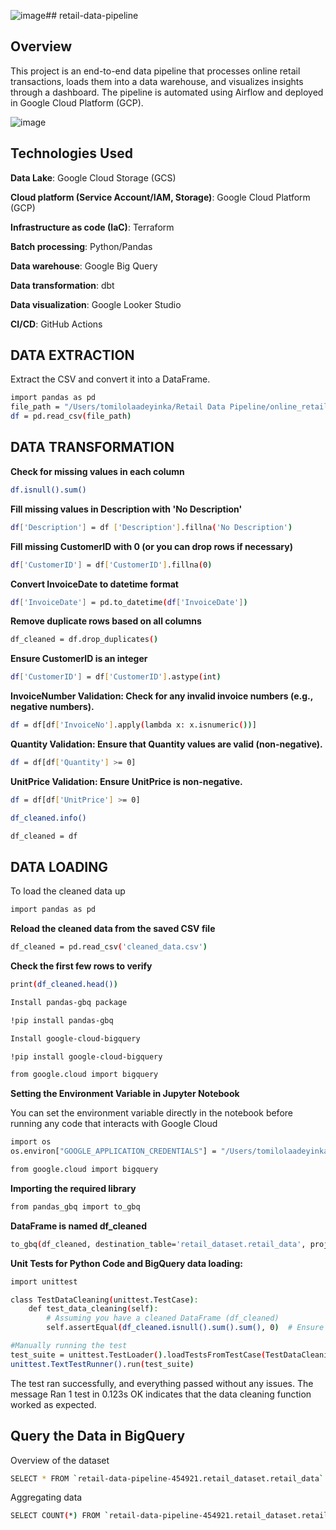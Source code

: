 ![image](https://github.com/user-attachments/assets/28bd931d-02f7-4dad-9f32-7c5f7e77082c)## retail-data-pipeline

## Overview

This project is an end-to-end data pipeline that processes online retail transactions, loads them into a data warehouse, and visualizes insights through a dashboard. The pipeline is automated using Airflow and deployed in Google Cloud Platform (GCP).

![image](https://github.com/user-attachments/assets/4320267b-4642-488a-9e3b-2de8fe3ad389)


## Technologies Used

**Data Lake**: Google Cloud Storage (GCS)

**Cloud platform (Service Account/IAM, Storage)**: Google Cloud Platform (GCP)

**Infrastructure as code (IaC)**: Terraform

**Batch processing**: Python/Pandas

**Data warehouse**: Google Big Query

**Data transformation**: dbt

**Data visualization**: Google Looker Studio

**CI/CD**: GitHub Actions


## DATA EXTRACTION

Extract the CSV and convert it into a DataFrame.

```bash
import pandas as pd
file_path = "/Users/tomilolaadeyinka/Retail Data Pipeline/online_retail.csv"
df = pd.read_csv(file_path)
```

## DATA TRANSFORMATION

**Check for missing values in each column**

```bash 
df.isnull().sum()
```

**Fill missing values in Description with 'No Description'**

```bash
df['Description'] = df ['Description'].fillna('No Description')
```

**Fill missing CustomerID with 0 (or you can drop rows if necessary)**

```bash
df['CustomerID'] = df['CustomerID'].fillna(0)
```

**Convert InvoiceDate to datetime format**

```bash
df['InvoiceDate'] = pd.to_datetime(df['InvoiceDate'])
```

**Remove duplicate rows based on all columns**

```bash
df_cleaned = df.drop_duplicates()
```

**Ensure CustomerID is an integer**

```bash
df['CustomerID'] = df['CustomerID'].astype(int)
```

**InvoiceNumber Validation: Check for any invalid invoice numbers (e.g., negative numbers).**

```bash
df = df[df['InvoiceNo'].apply(lambda x: x.isnumeric())]
```

**Quantity Validation: Ensure that Quantity values are valid (non-negative).**

```bash
df = df[df['Quantity'] >= 0]
```

**UnitPrice Validation: Ensure UnitPrice is non-negative.**

```bash
df = df[df['UnitPrice'] >= 0]
```
```bash
df_cleaned.info()
```
```bash
df_cleaned = df
```

## DATA LOADING

To load the cleaned data up 

```bash
import pandas as pd
```

**Reload the cleaned data from the saved CSV file**

```bash
df_cleaned = pd.read_csv('cleaned_data.csv')
```

**Check the first few rows to verify**

```bash
print(df_cleaned.head())
```
```bash
Install pandas-gbq package
```
```bash
!pip install pandas-gbq
```
```bash
Install google-cloud-bigquery
```
```bash
!pip install google-cloud-bigquery
```
```bash
from google.cloud import bigquery
```

**Setting the Environment Variable in Jupyter Notebook**

You can set the environment variable directly in the notebook before running any code that interacts with Google Cloud

```bash
import os
os.environ["GOOGLE_APPLICATION_CREDENTIALS"] = "/Users/tomilolaadeyinka/Downloads/retail-data-pipeline-454921-f0b5600c14e2.json"
```
```bash
from google.cloud import bigquery
```

**Importing the required library**
```bash
from pandas_gbq import to_gbq
```
**DataFrame is named df_cleaned**
```bash
to_gbq(df_cleaned, destination_table='retail_dataset.retail_data', project_id='retail-data-pipeline-454921', if_exists='replace')
```

**Unit Tests for Python Code and BigQuery data loading:**
```bash
import unittest

class TestDataCleaning(unittest.TestCase):
    def test_data_cleaning(self):
        # Assuming you have a cleaned DataFrame (df_cleaned)
        self.assertEqual(df_cleaned.isnull().sum().sum(), 0)  # Ensure no missing values

#Manually running the test
test_suite = unittest.TestLoader().loadTestsFromTestCase(TestDataCleaning)
unittest.TextTestRunner().run(test_suite)
```

The test ran successfully, and everything passed without any issues. The message Ran 1 test in 0.123s OK indicates that the data cleaning function worked as expected.

## Query the Data in BigQuery

Overview of the dataset

```bash
SELECT * FROM `retail-data-pipeline-454921.retail_dataset.retail_data` LIMIT 10;
```

Aggregating data

```bash
SELECT COUNT(*) FROM `retail-data-pipeline-454921.retail_dataset.retail_data`;
```

